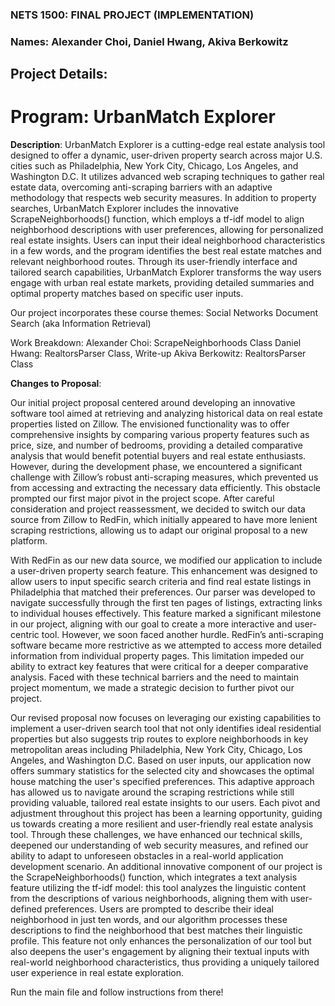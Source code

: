 ### NETS 1500: FINAL PROJECT (IMPLEMENTATION)
### Names: Alexander Choi, Daniel Hwang, Akiva Berkowitz


## Project Details:
# Program: UrbanMatch Explorer
**Description**:
UrbanMatch Explorer is a cutting-edge real estate analysis tool designed to offer a dynamic, user-driven property search across major U.S. cities such as Philadelphia, New York City, Chicago, Los Angeles, and Washington D.C. It utilizes advanced web scraping techniques to gather real estate data, overcoming anti-scraping barriers with an adaptive methodology that respects web security measures. In addition to property searches, UrbanMatch Explorer includes the innovative ScrapeNeighborhoods() function, which employs a tf-idf model to align neighborhood descriptions with user preferences, allowing for personalized real estate insights. Users can input their ideal neighborhood characteristics in a few words, and the program identifies the best real estate matches and relevant neighborhood routes. Through its user-friendly interface and tailored search capabilities, UrbanMatch Explorer transforms the way users engage with urban real estate markets, providing detailed summaries and optimal property matches based on specific user inputs.

Our project incorporates these course themes:
Social Networks
Document Search (aka Information Retrieval)

Work Breakdown:
Alexander Choi: ScrapeNeighborhoods Class
Daniel Hwang: RealtorsParser Class, Write-up
Akiva Berkowitz: RealtorsParser Class

**Changes to Proposal**:

Our initial project proposal centered around developing an innovative software tool aimed at retrieving and analyzing historical data on real estate properties listed on Zillow. The envisioned functionality was to offer comprehensive insights by comparing various property features such as price, size, and number of bedrooms, providing a detailed comparative analysis that would benefit potential buyers and real estate enthusiasts. However, during the development phase, we encountered a significant challenge with Zillow’s robust anti-scraping measures, which prevented us from accessing and extracting the necessary data efficiently. This obstacle prompted our first major pivot in the project scope. After careful consideration and project reassessment, we decided to switch our data source from Zillow to RedFin, which initially appeared to have more lenient scraping restrictions, allowing us to adapt our original proposal to a new platform.

With RedFin as our new data source, we modified our application to include a user-driven property search feature. This enhancement was designed to allow users to input specific search criteria and find real estate listings in Philadelphia that matched their preferences. Our parser was developed to navigate successfully through the first ten pages of listings, extracting links to individual houses effectively. This feature marked a significant milestone in our project, aligning with our goal to create a more interactive and user-centric tool. However, we soon faced another hurdle. RedFin’s anti-scraping software became more restrictive as we attempted to access more detailed information from individual property pages. This limitation impeded our ability to extract key features that were critical for a deeper comparative analysis. Faced with these technical barriers and the need to maintain project momentum, we made a strategic decision to further pivot our project.

Our revised proposal now focuses on leveraging our existing capabilities to implement a user-driven search tool that not only identifies ideal residential properties but also suggests trip routes to explore neighborhoods in key metropolitan areas including Philadelphia, New York City, Chicago, Los Angeles, and Washington D.C. Based on user inputs, our application now offers summary statistics for the selected city and showcases the optimal house matching the user's specified preferences. This adaptive approach has allowed us to navigate around the scraping restrictions while still providing valuable, tailored real estate insights to our users. Each pivot and adjustment throughout this project has been a learning opportunity, guiding us towards creating a more resilient and user-friendly real estate analysis tool. Through these challenges, we have enhanced our technical skills, deepened our understanding of web security measures, and refined our ability to adapt to unforeseen obstacles in a real-world application development scenario.  An additional innovative component of our project is the ScrapeNeighborhoods() function, which integrates a text analysis feature utilizing the tf-idf model: this tool analyzes the linguistic content from the descriptions of various neighborhoods, aligning them with user-defined preferences. Users are prompted to describe their ideal neighborhood in just ten words, and our algorithm processes these descriptions to find the neighborhood that best matches their linguistic profile. This feature not only enhances the personalization of our tool but also deepens the user's engagement by aligning their textual inputs with real-world neighborhood characteristics, thus providing a uniquely tailored user experience in real estate exploration.

Run the main file and follow instructions from there!
